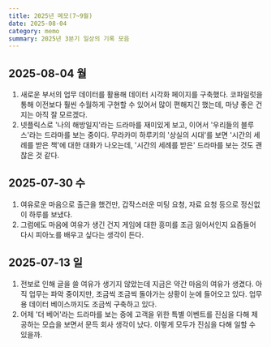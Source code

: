 ```yaml
---
title: 2025년 메모(7~9월)
date: 2025-08-04
category: memo
summary: 2025년 3분기 일상의 기록 모음
---
```


## 2025-08-04 월

1. 새로운 부서의 업무 데이터를 활용해 데이터 시각화 페이지를 구축했다. 코파일럿을 통해 이전보다 훨씬 수월하게 구현할 수 있어서 많이 편해지긴 했는데, 마냥 좋은 건지는 아직 잘 모르겠다.
2. 넷플릭스로 '나의 해방일지'라는 드라마를 재미있게 보고, 이어서 '우리들의 블루스'라는 드라마를 보는 중이다. 무라카미 하루키의 '상실의 시대'를 보면 '시간의 세례를 받은 책'에 대한 대화가 나오는데, '시간의 세례를 받은' 드라마를 보는 것도 괜찮은 것 같다. 

## 2025-07-30 수

1. 여유로운 마음으로 출근을 했건만, 갑작스러운 미팅 요청, 자료 요청 등으로 정신없이 하루를 보냈다.
2. 그럼에도 마음에 여유가 생긴 건지 게임에 대한 흥미를 조금 잃어서인지 요즘들어 다시 피아노를 배우고 싶다는 생각이 든다.

## 2025-07-13 일

1. 전보로 인해 글을 쓸 여유가 생기지 않았는데 지금은 약간 마음의 여유가 생겼다. 아직 업무는 파악 중이지만, 조금씩 조금씩 돌아가는 상황이 눈에 들어오고 있다. 업무용 데이터 베이스까지도 조금씩 구축하고 있다.
2. 어제 '더 베어'라는 드라마를 보는 중에 고객을 위한 특별 이벤트를 진심을 다해 제공하는 모습을 보면서 문득 회사 생각이 났다. 이렇게 모두가 진심을 다해 일할 수 있을까.
